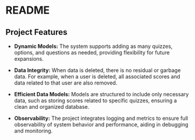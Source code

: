 # README

## Project Features

- **Dynamic Models:** The system supports adding as many quizzes, options, and questions as needed, providing flexibility for future expansions.

- **Data Integrity:** When data is deleted, there is no residual or garbage data. For example, when a user is deleted, all associated scores and data related to that user are also removed.

- **Efficient Data Models:** Models are structured to include only necessary data, such as storing scores related to specific quizzes, ensuring a clean and organized database.

- **Observability:** The project integrates logging and metrics to ensure full observability of system behavior and performance, aiding in debugging and monitoring.
